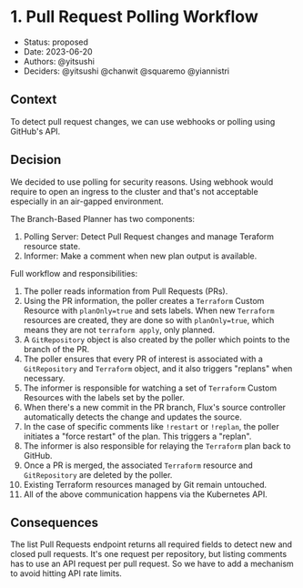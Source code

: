 # 1. Pull Request Polling Workflow

* Status: proposed
* Date: 2023-06-20 
* Authors: @yitsushi
* Deciders: @yitsushi @chanwit @squaremo @yiannistri

## Context

To detect pull request changes, we can use webhooks or polling using GitHub's
API.

## Decision

We decided to use polling for security reasons. Using webhook would require to
open an ingress to the cluster and that's not acceptable especially in an
air-gapped environment.

The Branch-Based Planner has two components:

1. Polling Server: Detect Pull Request changes and manage Teraform resource
   state.
2. Informer: Make a comment when new plan output is available.


Full workflow and responsibilities:

1. The poller reads information from Pull Requests (PRs).
2. Using the PR information, the poller creates a `Terraform` Custom Resource
   with `planOnly=true` and sets labels. When new `Terraform` resources are
   created, they are done so with `planOnly=true`, which means they are not
   `terraform apply`, only planned.
3. A `GitRepository` object is also created by the poller which points to the
   branch of the PR.
4. The poller ensures that every PR of interest is associated with
   a `GitRepository` and `Terraform` object, and it also triggers "replans"
   when necessary.
5. The informer is responsible for watching a set of `Terraform` Custom
   Resources with the labels set by the poller.
6. When there's a new commit in the PR branch, Flux's source controller automatically detects the change and updates the source.
7. In the case of specific comments like `!restart` or `!replan`, the poller
   initiates a "force restart" of the plan. This triggers a "replan".
8. The informer is also responsible for relaying the `Terraform` plan back to
   GitHub.
9. Once a PR is merged, the associated `Terraform` resource and `GitRepository`
   are deleted by the poller.
10. Existing Terraform resources managed by Git remain untouched.
11. All of the above communication happens via the Kubernetes API.

## Consequences

The list Pull Requests endpoint returns all required fields to detect new and
closed pull requests. It's one request per repository, but listing comments has
to use an API request per pull request. So we have to add a mechanism to avoid
hitting API rate limits.
